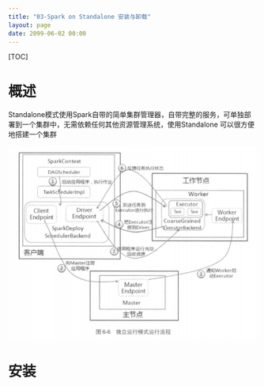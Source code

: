 ```yaml
---
title: "03-Spark on Standalone 安装与卸载"
layout: page
date: 2099-06-02 00:00
---
```


[TOC]
# 概述

Standalone模式使用Spark自带的简单集群管理器，自带完整的服务，可单独部署到一个集群中，无需依赖任何其他资源管理系统，使用Standalone 可以很方便地搭建一个集群


![](../../../../../../../attach/images/2021-06-19-15-01-13.png)
# 安装
